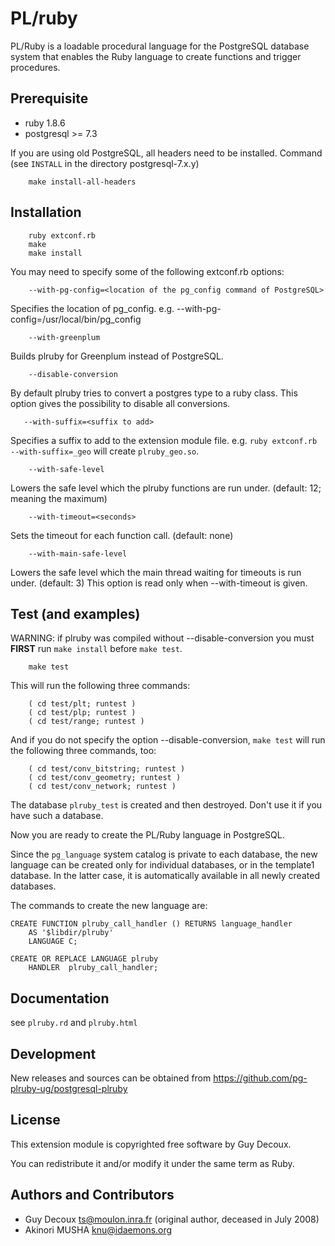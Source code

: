 PL/ruby
=======

  PL/Ruby is a loadable procedural language for the PostgreSQL database
  system that enables the Ruby language to create functions and trigger
  procedures.


Prerequisite
------------

 * ruby 1.8.6
 * postgresql >= 7.3

  If you are using old PostgreSQL, all headers need to be installed. Command (see `INSTALL` in the directory postgresql-7.x.y)

        make install-all-headers

Installation
------------

        ruby extconf.rb
        make
        make install

  You may need to specify some of the following extconf.rb options:

        --with-pg-config=<location of the pg_config command of PostgreSQL>

  Specifies the location of pg_config.
  e.g. --with-pg-config=/usr/local/bin/pg_config

        --with-greenplum

  Builds plruby for Greenplum instead of PostgreSQL.

        --disable-conversion

  By default plruby tries to convert a postgres type to a ruby class.
  This option gives the possibility to disable all conversions.

       --with-suffix=<suffix to add>

  Specifies a suffix to add to the extension module file.
  e.g. `ruby extconf.rb --with-suffix=_geo` will create
  `plruby_geo.so`.

        --with-safe-level

  Lowers the safe level which the plruby functions are run under.
  (default: 12; meaning the maximum)

        --with-timeout=<seconds>

  Sets the timeout for each function call. (default: none)

        --with-main-safe-level

  Lowers the safe level which the main thread waiting for timeouts is
  run under. (default: 3) This option is read only when --with-timeout
  is given.


Test (and examples)
-------------------

  WARNING: if plruby was compiled without --disable-conversion you
  must **FIRST** run `make install` before `make test`.

        make test

  This will run the following three commands:

        ( cd test/plt; runtest )
        ( cd test/plp; runtest )
        ( cd test/range; runtest )

  And if you do not specify the option --disable-conversion, `make test`
  will run the following three commands, too:

        ( cd test/conv_bitstring; runtest )
        ( cd test/conv_geometry; runtest )
        ( cd test/conv_network; runtest )

  The database `plruby_test` is created and then destroyed.  Don't use
  it if you have such a database.

  Now you are ready to create the PL/Ruby language in PostgreSQL.

  Since the `pg_language` system catalog is private to each database,
  the new language can be created only for individual databases, or in
  the template1 database.  In the latter case, it is automatically
  available in all newly created databases.

  The commands to create the new language are:

	CREATE FUNCTION plruby_call_handler () RETURNS language_handler
        AS '$libdir/plruby'
        LANGUAGE C;

	CREATE OR REPLACE LANGUAGE plruby
        HANDLER  plruby_call_handler;

Documentation
-------------

  see `plruby.rd` and `plruby.html`

Development
-----------

  New releases and sources can be obtained from <https://github.com/pg-plruby-ug/postgresql-plruby>

License
-------

  This extension module is copyrighted free software by Guy Decoux.

  You can redistribute it and/or modify it under the same term as Ruby.


Authors and Contributors
------------------------

* Guy Decoux <ts@moulon.inra.fr> (original author, deceased in July 2008)
* Akinori MUSHA <knu@idaemons.org>

